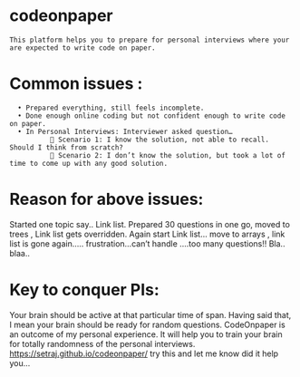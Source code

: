 # codeonpaper
    This platform helps you to prepare for personal interviews where your are expected to write code on paper.

# Common issues : 
      •	Prepared everything, still feels incomplete.
      •	Done enough online coding but not confident enough to write code on paper.
      •	In Personal Interviews: Interviewer asked question…
              	Scenario 1: I know the solution, not able to recall. Should I think from scratch?
              	Scenario 2: I don’t know the solution, but took a lot of time to come up with any good solution. 
# Reason for above issues:
Started one topic say.. Link list. Prepared 30 questions in one go, moved to trees , Link list gets overridden. Again start Link            list… move to arrays , link list is gone again….. frustration…can’t handle ….too many questions!! Bla.. blaa..
# Key to conquer PIs:
Your brain should be active at that particular time of span. Having said that, I mean your brain should be ready for random questions.
CodeOnpaper is an outcome of my personal experience. It will help you to train your brain for totally randomness of the personal    interviews.
https://setraj.github.io/codeonpaper/
try this and let me know did it help you…
